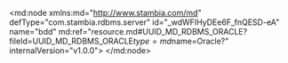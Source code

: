 <?xml version="1.0" encoding="UTF-8"?>
<md:node xmlns:md="http://www.stambia.com/md" defType="com.stambia.rdbms.server" id="_wdWFIHyDEe6F_fnQESD-eA" name="bdd" md:ref="resource.md#UUID_MD_RDBMS_ORACLE?fileId=UUID_MD_RDBMS_ORACLE$type=md$name=Oracle?" internalVersion="v1.0.0">
  <attribute defType="com.stambia.rdbms.server.module" id="_wd9wMHyDEe6F_fnQESD-eA" value="Oracle"/>
  <attribute defType="com.stambia.rdbms.server.user" id="_-y6xoHyFEe6F_fnQESD-eA" value="CSG1_ORA4"/>
  <attribute defType="com.stambia.rdbms.server.driver" id="_-y6xoXyFEe6F_fnQESD-eA" value="oracle.jdbc.OracleDriver"/>
  <attribute defType="com.stambia.rdbms.server.designerAutoCommit" id="_-y6xonyFEe6F_fnQESD-eA" value="true"/>
  <attribute defType="com.stambia.rdbms.server.password" id="_-y6xo3yFEe6F_fnQESD-eA" value="E887CA1CF8D875D88B286A9B0DB0D6F1"/>
  <attribute defType="com.stambia.rdbms.server.url" id="_-y6xpHyFEe6F_fnQESD-eA" value="jdbc:oracle:thin:@//195.83.93.26:1521/SIAD_PDB2"/>
  <node defType="com.stambia.rdbms.schema" id="_Amy08HyEEe6F_fnQESD-eA" name="CSG1_ORA4">
    <attribute defType="com.stambia.rdbms.schema.name" id="_AnCskHyEEe6F_fnQESD-eA" value="CSG1_ORA4"/>
    <attribute defType="com.stambia.rdbms.schema.rejectMask" id="_AnDToHyEEe6F_fnQESD-eA" value="R_[targetName]"/>
    <attribute defType="com.stambia.rdbms.schema.loadMask" id="_AnD6sHyEEe6F_fnQESD-eA" value="L[number]_[targetName]"/>
    <attribute defType="com.stambia.rdbms.schema.integrationMask" id="_AnD6sXyEEe6F_fnQESD-eA" value="I_[targetName]"/>
    <node defType="com.stambia.rdbms.datastore" id="__8g28XyFEe6F_fnQESD-eA" name="SAS_COMPTE">
      <attribute defType="com.stambia.rdbms.datastore.name" id="__8g28nyFEe6F_fnQESD-eA" value="SAS_COMPTE"/>
      <attribute defType="com.stambia.rdbms.datastore.type" id="__8g283yFEe6F_fnQESD-eA" value="TABLE"/>
      <node defType="com.stambia.rdbms.column" id="_ABNJsHyGEe6F_fnQESD-eA" name="CLE_COMPTE" position="1">
        <attribute defType="com.stambia.rdbms.column.name" id="_ABNJsXyGEe6F_fnQESD-eA" value="CLE_COMPTE"/>
        <attribute defType="com.stambia.rdbms.column.nullable" id="_ABNJsnyGEe6F_fnQESD-eA" value="1"/>
        <attribute defType="com.stambia.rdbms.column.charByte" id="_ABNJs3yGEe6F_fnQESD-eA" value="BYTE"/>
        <attribute defType="com.stambia.rdbms.column.type" id="_ABNJtHyGEe6F_fnQESD-eA" value="VARCHAR2"/>
        <attribute defType="com.stambia.rdbms.column.size" id="_ABNJtXyGEe6F_fnQESD-eA" value="45"/>
      </node>
      <node defType="com.stambia.rdbms.column" id="_ABNwwHyGEe6F_fnQESD-eA" name="ACTION" position="2">
        <attribute defType="com.stambia.rdbms.column.name" id="_ABNwwXyGEe6F_fnQESD-eA" value="ACTION"/>
        <attribute defType="com.stambia.rdbms.column.nullable" id="_ABNwwnyGEe6F_fnQESD-eA" value="1"/>
        <attribute defType="com.stambia.rdbms.column.charByte" id="_ABNww3yGEe6F_fnQESD-eA" value="BYTE"/>
        <attribute defType="com.stambia.rdbms.column.type" id="_ABNwxHyGEe6F_fnQESD-eA" value="VARCHAR2"/>
        <attribute defType="com.stambia.rdbms.column.size" id="_ABNwxXyGEe6F_fnQESD-eA" value="1"/>
      </node>
      <node defType="com.stambia.rdbms.column" id="_ABNwxnyGEe6F_fnQESD-eA" name="STATUS" position="3">
        <attribute defType="com.stambia.rdbms.column.name" id="_ABNwx3yGEe6F_fnQESD-eA" value="STATUS"/>
        <attribute defType="com.stambia.rdbms.column.nullable" id="_ABNwyHyGEe6F_fnQESD-eA" value="1"/>
        <attribute defType="com.stambia.rdbms.column.digits" id="_ABNwyXyGEe6F_fnQESD-eA" value="0"/>
        <attribute defType="com.stambia.rdbms.column.charByte" id="_ABNwynyGEe6F_fnQESD-eA" value="BYTE"/>
        <attribute defType="com.stambia.rdbms.column.type" id="_ABNwy3yGEe6F_fnQESD-eA" value="NUMBER"/>
        <attribute defType="com.stambia.rdbms.column.size" id="_ABNwzHyGEe6F_fnQESD-eA" value="5"/>
      </node>
      <node defType="com.stambia.rdbms.column" id="_ABOX0HyGEe6F_fnQESD-eA" name="TYPE" position="4">
        <attribute defType="com.stambia.rdbms.column.name" id="_ABOX0XyGEe6F_fnQESD-eA" value="TYPE"/>
        <attribute defType="com.stambia.rdbms.column.nullable" id="_ABOX0nyGEe6F_fnQESD-eA" value="1"/>
        <attribute defType="com.stambia.rdbms.column.digits" id="_ABOX03yGEe6F_fnQESD-eA" value="0"/>
        <attribute defType="com.stambia.rdbms.column.charByte" id="_ABOX1HyGEe6F_fnQESD-eA" value="BYTE"/>
        <attribute defType="com.stambia.rdbms.column.type" id="_ABOX1XyGEe6F_fnQESD-eA" value="NUMBER"/>
        <attribute defType="com.stambia.rdbms.column.size" id="_ABOX1nyGEe6F_fnQESD-eA" value="3"/>
      </node>
      <node defType="com.stambia.rdbms.column" id="_ABOX13yGEe6F_fnQESD-eA" name="CABINET" position="5">
        <attribute defType="com.stambia.rdbms.column.name" id="_ABOX2HyGEe6F_fnQESD-eA" value="CABINET"/>
        <attribute defType="com.stambia.rdbms.column.nullable" id="_ABOX2XyGEe6F_fnQESD-eA" value="1"/>
        <attribute defType="com.stambia.rdbms.column.charByte" id="_ABOX2nyGEe6F_fnQESD-eA" value="BYTE"/>
        <attribute defType="com.stambia.rdbms.column.type" id="_ABOX23yGEe6F_fnQESD-eA" value="VARCHAR2"/>
        <attribute defType="com.stambia.rdbms.column.size" id="_ABOX3HyGEe6F_fnQESD-eA" value="9"/>
      </node>
      <node defType="com.stambia.rdbms.column" id="_ABOX3XyGEe6F_fnQESD-eA" name="DATE_CREATION" position="6">
        <attribute defType="com.stambia.rdbms.column.name" id="_ABOX3nyGEe6F_fnQESD-eA" value="DATE_CREATION"/>
        <attribute defType="com.stambia.rdbms.column.nullable" id="_ABOX33yGEe6F_fnQESD-eA" value="1"/>
        <attribute defType="com.stambia.rdbms.column.digits" id="_ABOX4HyGEe6F_fnQESD-eA" value="6"/>
        <attribute defType="com.stambia.rdbms.column.charByte" id="_ABO-4HyGEe6F_fnQESD-eA" value="BYTE"/>
        <attribute defType="com.stambia.rdbms.column.type" id="_ABO-4XyGEe6F_fnQESD-eA" value="TIMESTAMP"/>
        <attribute defType="com.stambia.rdbms.column.size" id="_ABO-4nyGEe6F_fnQESD-eA" value="11"/>
      </node>
      <node defType="com.stambia.rdbms.column" id="_ABO-43yGEe6F_fnQESD-eA" name="ID_SOURCE" position="7">
        <attribute defType="com.stambia.rdbms.column.name" id="_ABO-5HyGEe6F_fnQESD-eA" value="ID_SOURCE"/>
        <attribute defType="com.stambia.rdbms.column.nullable" id="_ABO-5XyGEe6F_fnQESD-eA" value="1"/>
        <attribute defType="com.stambia.rdbms.column.digits" id="_ABO-5nyGEe6F_fnQESD-eA" value="0"/>
        <attribute defType="com.stambia.rdbms.column.charByte" id="_ABO-53yGEe6F_fnQESD-eA" value="BYTE"/>
        <attribute defType="com.stambia.rdbms.column.type" id="_ABO-6HyGEe6F_fnQESD-eA" value="NUMBER"/>
        <attribute defType="com.stambia.rdbms.column.size" id="_ABO-6XyGEe6F_fnQESD-eA" value="3"/>
      </node>
    </node>
    <node defType="com.stambia.rdbms.datastore" id="_AN0CUXyGEe6F_fnQESD-eA" name="SAS_EMAIL">
      <attribute defType="com.stambia.rdbms.datastore.name" id="_AN0CUnyGEe6F_fnQESD-eA" value="SAS_EMAIL"/>
      <attribute defType="com.stambia.rdbms.datastore.type" id="_AN0CU3yGEe6F_fnQESD-eA" value="TABLE"/>
      <node defType="com.stambia.rdbms.column" id="_AS26YHyGEe6F_fnQESD-eA" name="CLE_CLIENT" position="1">
        <attribute defType="com.stambia.rdbms.column.name" id="_AS3hcHyGEe6F_fnQESD-eA" value="CLE_CLIENT"/>
        <attribute defType="com.stambia.rdbms.column.nullable" id="_AS3hcXyGEe6F_fnQESD-eA" value="1"/>
        <attribute defType="com.stambia.rdbms.column.charByte" id="_AS3hcnyGEe6F_fnQESD-eA" value="BYTE"/>
        <attribute defType="com.stambia.rdbms.column.type" id="_AS3hc3yGEe6F_fnQESD-eA" value="VARCHAR2"/>
        <attribute defType="com.stambia.rdbms.column.size" id="_AS3hdHyGEe6F_fnQESD-eA" value="45"/>
      </node>
      <node defType="com.stambia.rdbms.column" id="_AS3hdXyGEe6F_fnQESD-eA" name="ACTION" position="2">
        <attribute defType="com.stambia.rdbms.column.name" id="_AS3hdnyGEe6F_fnQESD-eA" value="ACTION"/>
        <attribute defType="com.stambia.rdbms.column.nullable" id="_AS3hd3yGEe6F_fnQESD-eA" value="1"/>
        <attribute defType="com.stambia.rdbms.column.charByte" id="_AS3heHyGEe6F_fnQESD-eA" value="BYTE"/>
        <attribute defType="com.stambia.rdbms.column.type" id="_AS3heXyGEe6F_fnQESD-eA" value="VARCHAR2"/>
        <attribute defType="com.stambia.rdbms.column.size" id="_AS3henyGEe6F_fnQESD-eA" value="1"/>
      </node>
      <node defType="com.stambia.rdbms.column" id="_AS4IgHyGEe6F_fnQESD-eA" name="EMAIL" position="3">
        <attribute defType="com.stambia.rdbms.column.name" id="_AS4IgXyGEe6F_fnQESD-eA" value="EMAIL"/>
        <attribute defType="com.stambia.rdbms.column.nullable" id="_AS4IgnyGEe6F_fnQESD-eA" value="1"/>
        <attribute defType="com.stambia.rdbms.column.charByte" id="_AS4Ig3yGEe6F_fnQESD-eA" value="BYTE"/>
        <attribute defType="com.stambia.rdbms.column.type" id="_AS4IhHyGEe6F_fnQESD-eA" value="VARCHAR2"/>
        <attribute defType="com.stambia.rdbms.column.size" id="_AS4IhXyGEe6F_fnQESD-eA" value="255"/>
      </node>
      <node defType="com.stambia.rdbms.column" id="_AS4IhnyGEe6F_fnQESD-eA" name="STATUS" position="4">
        <attribute defType="com.stambia.rdbms.column.name" id="_AS4Ih3yGEe6F_fnQESD-eA" value="STATUS"/>
        <attribute defType="com.stambia.rdbms.column.nullable" id="_AS4IiHyGEe6F_fnQESD-eA" value="1"/>
        <attribute defType="com.stambia.rdbms.column.digits" id="_AS4IiXyGEe6F_fnQESD-eA" value="0"/>
        <attribute defType="com.stambia.rdbms.column.charByte" id="_AS4IinyGEe6F_fnQESD-eA" value="BYTE"/>
        <attribute defType="com.stambia.rdbms.column.type" id="_AS4Ii3yGEe6F_fnQESD-eA" value="NUMBER"/>
        <attribute defType="com.stambia.rdbms.column.size" id="_AS4IjHyGEe6F_fnQESD-eA" value="5"/>
      </node>
      <node defType="com.stambia.rdbms.column" id="_AS4IjXyGEe6F_fnQESD-eA" name="DATE_CREATION" position="5">
        <attribute defType="com.stambia.rdbms.column.name" id="_AS4IjnyGEe6F_fnQESD-eA" value="DATE_CREATION"/>
        <attribute defType="com.stambia.rdbms.column.nullable" id="_AS4Ij3yGEe6F_fnQESD-eA" value="1"/>
        <attribute defType="com.stambia.rdbms.column.digits" id="_AS4IkHyGEe6F_fnQESD-eA" value="6"/>
        <attribute defType="com.stambia.rdbms.column.charByte" id="_AS4IkXyGEe6F_fnQESD-eA" value="BYTE"/>
        <attribute defType="com.stambia.rdbms.column.type" id="_AS4IknyGEe6F_fnQESD-eA" value="TIMESTAMP"/>
        <attribute defType="com.stambia.rdbms.column.size" id="_AS4Ik3yGEe6F_fnQESD-eA" value="11"/>
      </node>
      <node defType="com.stambia.rdbms.column" id="_AS4vkHyGEe6F_fnQESD-eA" name="ID_SOURCE" position="6">
        <attribute defType="com.stambia.rdbms.column.name" id="_AS4vkXyGEe6F_fnQESD-eA" value="ID_SOURCE"/>
        <attribute defType="com.stambia.rdbms.column.nullable" id="_AS4vknyGEe6F_fnQESD-eA" value="1"/>
        <attribute defType="com.stambia.rdbms.column.digits" id="_AS4vk3yGEe6F_fnQESD-eA" value="0"/>
        <attribute defType="com.stambia.rdbms.column.charByte" id="_AS4vlHyGEe6F_fnQESD-eA" value="BYTE"/>
        <attribute defType="com.stambia.rdbms.column.type" id="_AS4vlXyGEe6F_fnQESD-eA" value="NUMBER"/>
        <attribute defType="com.stambia.rdbms.column.size" id="_AS4vlnyGEe6F_fnQESD-eA" value="3"/>
      </node>
    </node>
    <node defType="com.stambia.rdbms.datastore" id="__1qBAXyFEe6F_fnQESD-eA" name="SAS_CLIENT">
      <attribute defType="com.stambia.rdbms.datastore.name" id="__1qBAnyFEe6F_fnQESD-eA" value="SAS_CLIENT"/>
      <attribute defType="com.stambia.rdbms.datastore.type" id="__1qoEHyFEe6F_fnQESD-eA" value="TABLE"/>
      <node defType="com.stambia.rdbms.column" id="__7m4AHyFEe6F_fnQESD-eA" name="CLE_CLIENT" position="1">
        <attribute defType="com.stambia.rdbms.column.name" id="__7m4AXyFEe6F_fnQESD-eA" value="CLE_CLIENT"/>
        <attribute defType="com.stambia.rdbms.column.nullable" id="__7m4AnyFEe6F_fnQESD-eA" value="1"/>
        <attribute defType="com.stambia.rdbms.column.charByte" id="__7m4A3yFEe6F_fnQESD-eA" value="BYTE"/>
        <attribute defType="com.stambia.rdbms.column.type" id="__7m4BHyFEe6F_fnQESD-eA" value="VARCHAR2"/>
        <attribute defType="com.stambia.rdbms.column.size" id="__7m4BXyFEe6F_fnQESD-eA" value="45"/>
      </node>
      <node defType="com.stambia.rdbms.column" id="__7nfEHyFEe6F_fnQESD-eA" name="CLE_COMPTE" position="2">
        <attribute defType="com.stambia.rdbms.column.name" id="__7nfEXyFEe6F_fnQESD-eA" value="CLE_COMPTE"/>
        <attribute defType="com.stambia.rdbms.column.nullable" id="__7nfEnyFEe6F_fnQESD-eA" value="1"/>
        <attribute defType="com.stambia.rdbms.column.charByte" id="__7nfE3yFEe6F_fnQESD-eA" value="BYTE"/>
        <attribute defType="com.stambia.rdbms.column.type" id="__7nfFHyFEe6F_fnQESD-eA" value="VARCHAR2"/>
        <attribute defType="com.stambia.rdbms.column.size" id="__7nfFXyFEe6F_fnQESD-eA" value="45"/>
      </node>
      <node defType="com.stambia.rdbms.column" id="__7nfFnyFEe6F_fnQESD-eA" name="STATUS" position="3">
        <attribute defType="com.stambia.rdbms.column.name" id="__7nfF3yFEe6F_fnQESD-eA" value="STATUS"/>
        <attribute defType="com.stambia.rdbms.column.nullable" id="__7nfGHyFEe6F_fnQESD-eA" value="1"/>
        <attribute defType="com.stambia.rdbms.column.digits" id="__7nfGXyFEe6F_fnQESD-eA" value="0"/>
        <attribute defType="com.stambia.rdbms.column.charByte" id="__7nfGnyFEe6F_fnQESD-eA" value="BYTE"/>
        <attribute defType="com.stambia.rdbms.column.type" id="__7nfG3yFEe6F_fnQESD-eA" value="NUMBER"/>
        <attribute defType="com.stambia.rdbms.column.size" id="__7nfHHyFEe6F_fnQESD-eA" value="5"/>
      </node>
      <node defType="com.stambia.rdbms.column" id="__7oGIHyFEe6F_fnQESD-eA" name="TYPE" position="4">
        <attribute defType="com.stambia.rdbms.column.name" id="__7oGIXyFEe6F_fnQESD-eA" value="TYPE"/>
        <attribute defType="com.stambia.rdbms.column.nullable" id="__7oGInyFEe6F_fnQESD-eA" value="1"/>
        <attribute defType="com.stambia.rdbms.column.digits" id="__7oGI3yFEe6F_fnQESD-eA" value="0"/>
        <attribute defType="com.stambia.rdbms.column.charByte" id="__7oGJHyFEe6F_fnQESD-eA" value="BYTE"/>
        <attribute defType="com.stambia.rdbms.column.type" id="__7oGJXyFEe6F_fnQESD-eA" value="NUMBER"/>
        <attribute defType="com.stambia.rdbms.column.size" id="__7oGJnyFEe6F_fnQESD-eA" value="5"/>
      </node>
      <node defType="com.stambia.rdbms.column" id="__7oGJ3yFEe6F_fnQESD-eA" name="CIVILITE" position="5">
        <attribute defType="com.stambia.rdbms.column.name" id="__7oGKHyFEe6F_fnQESD-eA" value="CIVILITE"/>
        <attribute defType="com.stambia.rdbms.column.nullable" id="__7oGKXyFEe6F_fnQESD-eA" value="1"/>
        <attribute defType="com.stambia.rdbms.column.digits" id="__7oGKnyFEe6F_fnQESD-eA" value="0"/>
        <attribute defType="com.stambia.rdbms.column.charByte" id="__7oGK3yFEe6F_fnQESD-eA" value="BYTE"/>
        <attribute defType="com.stambia.rdbms.column.type" id="__7oGLHyFEe6F_fnQESD-eA" value="NUMBER"/>
        <attribute defType="com.stambia.rdbms.column.size" id="__7oGLXyFEe6F_fnQESD-eA" value="5"/>
      </node>
      <node defType="com.stambia.rdbms.column" id="__7oGLnyFEe6F_fnQESD-eA" name="PRENOM" position="6">
        <attribute defType="com.stambia.rdbms.column.name" id="__7oGL3yFEe6F_fnQESD-eA" value="PRENOM"/>
        <attribute defType="com.stambia.rdbms.column.nullable" id="__7oGMHyFEe6F_fnQESD-eA" value="1"/>
        <attribute defType="com.stambia.rdbms.column.charByte" id="__7oGMXyFEe6F_fnQESD-eA" value="BYTE"/>
        <attribute defType="com.stambia.rdbms.column.type" id="__7oGMnyFEe6F_fnQESD-eA" value="VARCHAR2"/>
        <attribute defType="com.stambia.rdbms.column.size" id="__7oGM3yFEe6F_fnQESD-eA" value="255"/>
      </node>
      <node defType="com.stambia.rdbms.column" id="__7otMHyFEe6F_fnQESD-eA" name="NOM" position="7">
        <attribute defType="com.stambia.rdbms.column.name" id="__7otMXyFEe6F_fnQESD-eA" value="NOM"/>
        <attribute defType="com.stambia.rdbms.column.nullable" id="__7otMnyFEe6F_fnQESD-eA" value="1"/>
        <attribute defType="com.stambia.rdbms.column.charByte" id="__7otM3yFEe6F_fnQESD-eA" value="BYTE"/>
        <attribute defType="com.stambia.rdbms.column.type" id="__7otNHyFEe6F_fnQESD-eA" value="VARCHAR2"/>
        <attribute defType="com.stambia.rdbms.column.size" id="__7otNXyFEe6F_fnQESD-eA" value="255"/>
      </node>
      <node defType="com.stambia.rdbms.column" id="__7otNnyFEe6F_fnQESD-eA" name="DATE_ANNIVERSAIRE" position="8">
        <attribute defType="com.stambia.rdbms.column.name" id="__7otN3yFEe6F_fnQESD-eA" value="DATE_ANNIVERSAIRE"/>
        <attribute defType="com.stambia.rdbms.column.nullable" id="__7otOHyFEe6F_fnQESD-eA" value="1"/>
        <attribute defType="com.stambia.rdbms.column.charByte" id="__7otOXyFEe6F_fnQESD-eA" value="BYTE"/>
        <attribute defType="com.stambia.rdbms.column.type" id="__7otOnyFEe6F_fnQESD-eA" value="DATE"/>
        <attribute defType="com.stambia.rdbms.column.size" id="__7otO3yFEe6F_fnQESD-eA" value="7"/>
      </node>
      <node defType="com.stambia.rdbms.column" id="__7pUQHyFEe6F_fnQESD-eA" name="SEXE" position="9">
        <attribute defType="com.stambia.rdbms.column.name" id="__7pUQXyFEe6F_fnQESD-eA" value="SEXE"/>
        <attribute defType="com.stambia.rdbms.column.nullable" id="__7pUQnyFEe6F_fnQESD-eA" value="1"/>
        <attribute defType="com.stambia.rdbms.column.digits" id="__7pUQ3yFEe6F_fnQESD-eA" value="0"/>
        <attribute defType="com.stambia.rdbms.column.charByte" id="__7pURHyFEe6F_fnQESD-eA" value="BYTE"/>
        <attribute defType="com.stambia.rdbms.column.type" id="__7pURXyFEe6F_fnQESD-eA" value="NUMBER"/>
        <attribute defType="com.stambia.rdbms.column.size" id="__7pURnyFEe6F_fnQESD-eA" value="5"/>
      </node>
      <node defType="com.stambia.rdbms.column" id="__7pUR3yFEe6F_fnQESD-eA" name="MUTUELLE" position="10">
        <attribute defType="com.stambia.rdbms.column.name" id="__7pUSHyFEe6F_fnQESD-eA" value="MUTUELLE"/>
        <attribute defType="com.stambia.rdbms.column.nullable" id="__7pUSXyFEe6F_fnQESD-eA" value="1"/>
        <attribute defType="com.stambia.rdbms.column.digits" id="__7pUSnyFEe6F_fnQESD-eA" value="0"/>
        <attribute defType="com.stambia.rdbms.column.charByte" id="__7pUS3yFEe6F_fnQESD-eA" value="BYTE"/>
        <attribute defType="com.stambia.rdbms.column.type" id="__7pUTHyFEe6F_fnQESD-eA" value="NUMBER"/>
        <attribute defType="com.stambia.rdbms.column.size" id="__7pUTXyFEe6F_fnQESD-eA" value="5"/>
      </node>
      <node defType="com.stambia.rdbms.column" id="__7pUTnyFEe6F_fnQESD-eA" name="DATE_CREATION" position="11">
        <attribute defType="com.stambia.rdbms.column.name" id="__7pUT3yFEe6F_fnQESD-eA" value="DATE_CREATION"/>
        <attribute defType="com.stambia.rdbms.column.nullable" id="__7pUUHyFEe6F_fnQESD-eA" value="1"/>
        <attribute defType="com.stambia.rdbms.column.digits" id="__7pUUXyFEe6F_fnQESD-eA" value="6"/>
        <attribute defType="com.stambia.rdbms.column.charByte" id="__7pUUnyFEe6F_fnQESD-eA" value="BYTE"/>
        <attribute defType="com.stambia.rdbms.column.type" id="__7pUU3yFEe6F_fnQESD-eA" value="TIMESTAMP"/>
        <attribute defType="com.stambia.rdbms.column.size" id="__7pUVHyFEe6F_fnQESD-eA" value="11"/>
      </node>
      <node defType="com.stambia.rdbms.column" id="__7p7UHyFEe6F_fnQESD-eA" name="ID_SOURCE" position="12">
        <attribute defType="com.stambia.rdbms.column.name" id="__7p7UXyFEe6F_fnQESD-eA" value="ID_SOURCE"/>
        <attribute defType="com.stambia.rdbms.column.nullable" id="__7p7UnyFEe6F_fnQESD-eA" value="1"/>
        <attribute defType="com.stambia.rdbms.column.digits" id="__7p7U3yFEe6F_fnQESD-eA" value="0"/>
        <attribute defType="com.stambia.rdbms.column.charByte" id="__7p7VHyFEe6F_fnQESD-eA" value="BYTE"/>
        <attribute defType="com.stambia.rdbms.column.type" id="__7p7VXyFEe6F_fnQESD-eA" value="NUMBER"/>
        <attribute defType="com.stambia.rdbms.column.size" id="__7p7VnyFEe6F_fnQESD-eA" value="3"/>
      </node>
    </node>
    <node defType="com.stambia.rdbms.datastore" id="_AHAPsXyGEe6F_fnQESD-eA" name="SAS_ADRESSE">
      <attribute defType="com.stambia.rdbms.datastore.name" id="_AHA2wHyGEe6F_fnQESD-eA" value="SAS_ADRESSE"/>
      <attribute defType="com.stambia.rdbms.datastore.type" id="_AHA2wXyGEe6F_fnQESD-eA" value="TABLE"/>
      <node defType="com.stambia.rdbms.column" id="_ANTE8HyGEe6F_fnQESD-eA" name="CLE_CLIENT" position="1">
        <attribute defType="com.stambia.rdbms.column.name" id="_ANTE8XyGEe6F_fnQESD-eA" value="CLE_CLIENT"/>
        <attribute defType="com.stambia.rdbms.column.nullable" id="_ANTE8nyGEe6F_fnQESD-eA" value="1"/>
        <attribute defType="com.stambia.rdbms.column.charByte" id="_ANTE83yGEe6F_fnQESD-eA" value="BYTE"/>
        <attribute defType="com.stambia.rdbms.column.type" id="_ANTE9HyGEe6F_fnQESD-eA" value="VARCHAR2"/>
        <attribute defType="com.stambia.rdbms.column.size" id="_ANTE9XyGEe6F_fnQESD-eA" value="45"/>
      </node>
      <node defType="com.stambia.rdbms.column" id="_ANTsAHyGEe6F_fnQESD-eA" name="ACTION" position="2">
        <attribute defType="com.stambia.rdbms.column.name" id="_ANTsAXyGEe6F_fnQESD-eA" value="ACTION"/>
        <attribute defType="com.stambia.rdbms.column.nullable" id="_ANTsAnyGEe6F_fnQESD-eA" value="1"/>
        <attribute defType="com.stambia.rdbms.column.charByte" id="_ANTsA3yGEe6F_fnQESD-eA" value="BYTE"/>
        <attribute defType="com.stambia.rdbms.column.type" id="_ANTsBHyGEe6F_fnQESD-eA" value="VARCHAR2"/>
        <attribute defType="com.stambia.rdbms.column.size" id="_ANTsBXyGEe6F_fnQESD-eA" value="1"/>
      </node>
      <node defType="com.stambia.rdbms.column" id="_ANUTEHyGEe6F_fnQESD-eA" name="STATUS" position="3">
        <attribute defType="com.stambia.rdbms.column.name" id="_ANUTEXyGEe6F_fnQESD-eA" value="STATUS"/>
        <attribute defType="com.stambia.rdbms.column.nullable" id="_ANUTEnyGEe6F_fnQESD-eA" value="1"/>
        <attribute defType="com.stambia.rdbms.column.digits" id="_ANUTE3yGEe6F_fnQESD-eA" value="0"/>
        <attribute defType="com.stambia.rdbms.column.charByte" id="_ANUTFHyGEe6F_fnQESD-eA" value="BYTE"/>
        <attribute defType="com.stambia.rdbms.column.type" id="_ANU6IHyGEe6F_fnQESD-eA" value="NUMBER"/>
        <attribute defType="com.stambia.rdbms.column.size" id="_ANU6IXyGEe6F_fnQESD-eA" value="5"/>
      </node>
      <node defType="com.stambia.rdbms.column" id="_ANU6InyGEe6F_fnQESD-eA" name="LIGNE_1" position="4">
        <attribute defType="com.stambia.rdbms.column.name" id="_ANU6I3yGEe6F_fnQESD-eA" value="LIGNE_1"/>
        <attribute defType="com.stambia.rdbms.column.nullable" id="_ANU6JHyGEe6F_fnQESD-eA" value="1"/>
        <attribute defType="com.stambia.rdbms.column.charByte" id="_ANU6JXyGEe6F_fnQESD-eA" value="BYTE"/>
        <attribute defType="com.stambia.rdbms.column.type" id="_ANU6JnyGEe6F_fnQESD-eA" value="VARCHAR2"/>
        <attribute defType="com.stambia.rdbms.column.size" id="_ANU6J3yGEe6F_fnQESD-eA" value="255"/>
      </node>
      <node defType="com.stambia.rdbms.column" id="_ANWIQHyGEe6F_fnQESD-eA" name="LIGNE_2" position="5">
        <attribute defType="com.stambia.rdbms.column.name" id="_ANWIQXyGEe6F_fnQESD-eA" value="LIGNE_2"/>
        <attribute defType="com.stambia.rdbms.column.nullable" id="_ANWIQnyGEe6F_fnQESD-eA" value="1"/>
        <attribute defType="com.stambia.rdbms.column.charByte" id="_ANWIQ3yGEe6F_fnQESD-eA" value="BYTE"/>
        <attribute defType="com.stambia.rdbms.column.type" id="_ANWIRHyGEe6F_fnQESD-eA" value="VARCHAR2"/>
        <attribute defType="com.stambia.rdbms.column.size" id="_ANWIRXyGEe6F_fnQESD-eA" value="255"/>
      </node>
      <node defType="com.stambia.rdbms.column" id="_ANWIRnyGEe6F_fnQESD-eA" name="LIGNE_3" position="6">
        <attribute defType="com.stambia.rdbms.column.name" id="_ANWIR3yGEe6F_fnQESD-eA" value="LIGNE_3"/>
        <attribute defType="com.stambia.rdbms.column.nullable" id="_ANWISHyGEe6F_fnQESD-eA" value="1"/>
        <attribute defType="com.stambia.rdbms.column.charByte" id="_ANWISXyGEe6F_fnQESD-eA" value="BYTE"/>
        <attribute defType="com.stambia.rdbms.column.type" id="_ANWISnyGEe6F_fnQESD-eA" value="VARCHAR2"/>
        <attribute defType="com.stambia.rdbms.column.size" id="_ANWIS3yGEe6F_fnQESD-eA" value="255"/>
      </node>
      <node defType="com.stambia.rdbms.column" id="_ANWvUHyGEe6F_fnQESD-eA" name="LIGNE_4" position="7">
        <attribute defType="com.stambia.rdbms.column.name" id="_ANWvUXyGEe6F_fnQESD-eA" value="LIGNE_4"/>
        <attribute defType="com.stambia.rdbms.column.nullable" id="_ANWvUnyGEe6F_fnQESD-eA" value="1"/>
        <attribute defType="com.stambia.rdbms.column.charByte" id="_ANWvU3yGEe6F_fnQESD-eA" value="BYTE"/>
        <attribute defType="com.stambia.rdbms.column.type" id="_ANWvVHyGEe6F_fnQESD-eA" value="VARCHAR2"/>
        <attribute defType="com.stambia.rdbms.column.size" id="_ANWvVXyGEe6F_fnQESD-eA" value="255"/>
      </node>
      <node defType="com.stambia.rdbms.column" id="_ANWvVnyGEe6F_fnQESD-eA" name="LIGNE_5" position="8">
        <attribute defType="com.stambia.rdbms.column.name" id="_ANXWYHyGEe6F_fnQESD-eA" value="LIGNE_5"/>
        <attribute defType="com.stambia.rdbms.column.nullable" id="_ANXWYXyGEe6F_fnQESD-eA" value="1"/>
        <attribute defType="com.stambia.rdbms.column.charByte" id="_ANXWYnyGEe6F_fnQESD-eA" value="BYTE"/>
        <attribute defType="com.stambia.rdbms.column.type" id="_ANXWY3yGEe6F_fnQESD-eA" value="VARCHAR2"/>
        <attribute defType="com.stambia.rdbms.column.size" id="_ANXWZHyGEe6F_fnQESD-eA" value="255"/>
      </node>
      <node defType="com.stambia.rdbms.column" id="_ANXWZXyGEe6F_fnQESD-eA" name="VILLE" position="9">
        <attribute defType="com.stambia.rdbms.column.name" id="_ANXWZnyGEe6F_fnQESD-eA" value="VILLE"/>
        <attribute defType="com.stambia.rdbms.column.nullable" id="_ANXWZ3yGEe6F_fnQESD-eA" value="1"/>
        <attribute defType="com.stambia.rdbms.column.charByte" id="_ANXWaHyGEe6F_fnQESD-eA" value="BYTE"/>
        <attribute defType="com.stambia.rdbms.column.type" id="_ANXWaXyGEe6F_fnQESD-eA" value="VARCHAR2"/>
        <attribute defType="com.stambia.rdbms.column.size" id="_ANXWanyGEe6F_fnQESD-eA" value="50"/>
      </node>
      <node defType="com.stambia.rdbms.column" id="_ANXWa3yGEe6F_fnQESD-eA" name="CODE_POSTAL" position="10">
        <attribute defType="com.stambia.rdbms.column.name" id="_ANXWbHyGEe6F_fnQESD-eA" value="CODE_POSTAL"/>
        <attribute defType="com.stambia.rdbms.column.nullable" id="_ANXWbXyGEe6F_fnQESD-eA" value="1"/>
        <attribute defType="com.stambia.rdbms.column.charByte" id="_ANX9cHyGEe6F_fnQESD-eA" value="BYTE"/>
        <attribute defType="com.stambia.rdbms.column.type" id="_ANX9cXyGEe6F_fnQESD-eA" value="VARCHAR2"/>
        <attribute defType="com.stambia.rdbms.column.size" id="_ANX9cnyGEe6F_fnQESD-eA" value="10"/>
      </node>
      <node defType="com.stambia.rdbms.column" id="_ANX9c3yGEe6F_fnQESD-eA" name="PAYS" position="11">
        <attribute defType="com.stambia.rdbms.column.name" id="_ANX9dHyGEe6F_fnQESD-eA" value="PAYS"/>
        <attribute defType="com.stambia.rdbms.column.nullable" id="_ANX9dXyGEe6F_fnQESD-eA" value="1"/>
        <attribute defType="com.stambia.rdbms.column.digits" id="_ANX9dnyGEe6F_fnQESD-eA" value="0"/>
        <attribute defType="com.stambia.rdbms.column.charByte" id="_ANX9d3yGEe6F_fnQESD-eA" value="BYTE"/>
        <attribute defType="com.stambia.rdbms.column.type" id="_ANX9eHyGEe6F_fnQESD-eA" value="NUMBER"/>
        <attribute defType="com.stambia.rdbms.column.size" id="_ANX9eXyGEe6F_fnQESD-eA" value="5"/>
      </node>
      <node defType="com.stambia.rdbms.column" id="_ANYkgHyGEe6F_fnQESD-eA" name="QUALITE" position="12">
        <attribute defType="com.stambia.rdbms.column.name" id="_ANYkgXyGEe6F_fnQESD-eA" value="QUALITE"/>
        <attribute defType="com.stambia.rdbms.column.nullable" id="_ANYkgnyGEe6F_fnQESD-eA" value="1"/>
        <attribute defType="com.stambia.rdbms.column.digits" id="_ANYkg3yGEe6F_fnQESD-eA" value="0"/>
        <attribute defType="com.stambia.rdbms.column.charByte" id="_ANYkhHyGEe6F_fnQESD-eA" value="BYTE"/>
        <attribute defType="com.stambia.rdbms.column.type" id="_ANYkhXyGEe6F_fnQESD-eA" value="NUMBER"/>
        <attribute defType="com.stambia.rdbms.column.size" id="_ANYkhnyGEe6F_fnQESD-eA" value="5"/>
      </node>
      <node defType="com.stambia.rdbms.column" id="_ANYkh3yGEe6F_fnQESD-eA" name="DATE_CREATION" position="13">
        <attribute defType="com.stambia.rdbms.column.name" id="_ANYkiHyGEe6F_fnQESD-eA" value="DATE_CREATION"/>
        <attribute defType="com.stambia.rdbms.column.nullable" id="_ANYkiXyGEe6F_fnQESD-eA" value="1"/>
        <attribute defType="com.stambia.rdbms.column.digits" id="_ANYkinyGEe6F_fnQESD-eA" value="6"/>
        <attribute defType="com.stambia.rdbms.column.charByte" id="_ANYki3yGEe6F_fnQESD-eA" value="BYTE"/>
        <attribute defType="com.stambia.rdbms.column.type" id="_ANYkjHyGEe6F_fnQESD-eA" value="TIMESTAMP"/>
        <attribute defType="com.stambia.rdbms.column.size" id="_ANYkjXyGEe6F_fnQESD-eA" value="11"/>
      </node>
      <node defType="com.stambia.rdbms.column" id="_ANZLkHyGEe6F_fnQESD-eA" name="ID_SOURCE" position="14">
        <attribute defType="com.stambia.rdbms.column.name" id="_ANZLkXyGEe6F_fnQESD-eA" value="ID_SOURCE"/>
        <attribute defType="com.stambia.rdbms.column.nullable" id="_ANZLknyGEe6F_fnQESD-eA" value="1"/>
        <attribute defType="com.stambia.rdbms.column.digits" id="_ANZLk3yGEe6F_fnQESD-eA" value="0"/>
        <attribute defType="com.stambia.rdbms.column.charByte" id="_ANZLlHyGEe6F_fnQESD-eA" value="BYTE"/>
        <attribute defType="com.stambia.rdbms.column.type" id="_ANZLlXyGEe6F_fnQESD-eA" value="NUMBER"/>
        <attribute defType="com.stambia.rdbms.column.size" id="_ANZLlnyGEe6F_fnQESD-eA" value="3"/>
      </node>
    </node>
    <node defType="com.stambia.rdbms.datastore" id="_ABpOkXyGEe6F_fnQESD-eA" name="SAS_TELEPHONE">
      <attribute defType="com.stambia.rdbms.datastore.name" id="_ABpOknyGEe6F_fnQESD-eA" value="SAS_TELEPHONE"/>
      <attribute defType="com.stambia.rdbms.datastore.type" id="_ABpOk3yGEe6F_fnQESD-eA" value="TABLE"/>
      <node defType="com.stambia.rdbms.column" id="_AGkK0HyGEe6F_fnQESD-eA" name="CLE_CLIENT" position="1">
        <attribute defType="com.stambia.rdbms.column.name" id="_AGkK0XyGEe6F_fnQESD-eA" value="CLE_CLIENT"/>
        <attribute defType="com.stambia.rdbms.column.nullable" id="_AGkK0nyGEe6F_fnQESD-eA" value="1"/>
        <attribute defType="com.stambia.rdbms.column.charByte" id="_AGkK03yGEe6F_fnQESD-eA" value="BYTE"/>
        <attribute defType="com.stambia.rdbms.column.type" id="_AGkK1HyGEe6F_fnQESD-eA" value="VARCHAR2"/>
        <attribute defType="com.stambia.rdbms.column.size" id="_AGkK1XyGEe6F_fnQESD-eA" value="45"/>
      </node>
      <node defType="com.stambia.rdbms.column" id="_AGkx4HyGEe6F_fnQESD-eA" name="ACTION" position="2">
        <attribute defType="com.stambia.rdbms.column.name" id="_AGkx4XyGEe6F_fnQESD-eA" value="ACTION"/>
        <attribute defType="com.stambia.rdbms.column.nullable" id="_AGkx4nyGEe6F_fnQESD-eA" value="1"/>
        <attribute defType="com.stambia.rdbms.column.charByte" id="_AGkx43yGEe6F_fnQESD-eA" value="BYTE"/>
        <attribute defType="com.stambia.rdbms.column.type" id="_AGkx5HyGEe6F_fnQESD-eA" value="VARCHAR2"/>
        <attribute defType="com.stambia.rdbms.column.size" id="_AGkx5XyGEe6F_fnQESD-eA" value="1"/>
      </node>
      <node defType="com.stambia.rdbms.column" id="_AGkx5nyGEe6F_fnQESD-eA" name="PHONE" position="3">
        <attribute defType="com.stambia.rdbms.column.name" id="_AGkx53yGEe6F_fnQESD-eA" value="PHONE"/>
        <attribute defType="com.stambia.rdbms.column.nullable" id="_AGkx6HyGEe6F_fnQESD-eA" value="1"/>
        <attribute defType="com.stambia.rdbms.column.charByte" id="_AGlY8HyGEe6F_fnQESD-eA" value="BYTE"/>
        <attribute defType="com.stambia.rdbms.column.type" id="_AGlY8XyGEe6F_fnQESD-eA" value="VARCHAR2"/>
        <attribute defType="com.stambia.rdbms.column.size" id="_AGlY8nyGEe6F_fnQESD-eA" value="45"/>
      </node>
      <node defType="com.stambia.rdbms.column" id="_AGlY83yGEe6F_fnQESD-eA" name="STATUS" position="4">
        <attribute defType="com.stambia.rdbms.column.name" id="_AGlY9HyGEe6F_fnQESD-eA" value="STATUS"/>
        <attribute defType="com.stambia.rdbms.column.nullable" id="_AGlY9XyGEe6F_fnQESD-eA" value="1"/>
        <attribute defType="com.stambia.rdbms.column.digits" id="_AGlY9nyGEe6F_fnQESD-eA" value="0"/>
        <attribute defType="com.stambia.rdbms.column.charByte" id="_AGlY93yGEe6F_fnQESD-eA" value="BYTE"/>
        <attribute defType="com.stambia.rdbms.column.type" id="_AGlY-HyGEe6F_fnQESD-eA" value="NUMBER"/>
        <attribute defType="com.stambia.rdbms.column.size" id="_AGlY-XyGEe6F_fnQESD-eA" value="5"/>
      </node>
      <node defType="com.stambia.rdbms.column" id="_AGlY-nyGEe6F_fnQESD-eA" name="FAVORI" position="5">
        <attribute defType="com.stambia.rdbms.column.name" id="_AGlY-3yGEe6F_fnQESD-eA" value="FAVORI"/>
        <attribute defType="com.stambia.rdbms.column.nullable" id="_AGlY_HyGEe6F_fnQESD-eA" value="1"/>
        <attribute defType="com.stambia.rdbms.column.digits" id="_AGlY_XyGEe6F_fnQESD-eA" value="0"/>
        <attribute defType="com.stambia.rdbms.column.charByte" id="_AGlY_nyGEe6F_fnQESD-eA" value="BYTE"/>
        <attribute defType="com.stambia.rdbms.column.type" id="_AGlY_3yGEe6F_fnQESD-eA" value="NUMBER"/>
        <attribute defType="com.stambia.rdbms.column.size" id="_AGlZAHyGEe6F_fnQESD-eA" value="5"/>
      </node>
      <node defType="com.stambia.rdbms.column" id="_AGmAAHyGEe6F_fnQESD-eA" name="TYPE" position="6">
        <attribute defType="com.stambia.rdbms.column.name" id="_AGmAAXyGEe6F_fnQESD-eA" value="TYPE"/>
        <attribute defType="com.stambia.rdbms.column.nullable" id="_AGmAAnyGEe6F_fnQESD-eA" value="1"/>
        <attribute defType="com.stambia.rdbms.column.digits" id="_AGmAA3yGEe6F_fnQESD-eA" value="0"/>
        <attribute defType="com.stambia.rdbms.column.charByte" id="_AGmABHyGEe6F_fnQESD-eA" value="BYTE"/>
        <attribute defType="com.stambia.rdbms.column.type" id="_AGmABXyGEe6F_fnQESD-eA" value="NUMBER"/>
        <attribute defType="com.stambia.rdbms.column.size" id="_AGmABnyGEe6F_fnQESD-eA" value="5"/>
      </node>
      <node defType="com.stambia.rdbms.column" id="_AGmAB3yGEe6F_fnQESD-eA" name="DATE_CREATION" position="7">
        <attribute defType="com.stambia.rdbms.column.name" id="_AGmnEHyGEe6F_fnQESD-eA" value="DATE_CREATION"/>
        <attribute defType="com.stambia.rdbms.column.nullable" id="_AGmnEXyGEe6F_fnQESD-eA" value="1"/>
        <attribute defType="com.stambia.rdbms.column.digits" id="_AGmnEnyGEe6F_fnQESD-eA" value="6"/>
        <attribute defType="com.stambia.rdbms.column.charByte" id="_AGmnE3yGEe6F_fnQESD-eA" value="BYTE"/>
        <attribute defType="com.stambia.rdbms.column.type" id="_AGmnFHyGEe6F_fnQESD-eA" value="TIMESTAMP"/>
        <attribute defType="com.stambia.rdbms.column.size" id="_AGmnFXyGEe6F_fnQESD-eA" value="11"/>
      </node>
      <node defType="com.stambia.rdbms.column" id="_AGmnFnyGEe6F_fnQESD-eA" name="ID_SOURCE" position="8">
        <attribute defType="com.stambia.rdbms.column.name" id="_AGmnF3yGEe6F_fnQESD-eA" value="ID_SOURCE"/>
        <attribute defType="com.stambia.rdbms.column.nullable" id="_AGmnGHyGEe6F_fnQESD-eA" value="1"/>
        <attribute defType="com.stambia.rdbms.column.digits" id="_AGmnGXyGEe6F_fnQESD-eA" value="0"/>
        <attribute defType="com.stambia.rdbms.column.charByte" id="_AGmnGnyGEe6F_fnQESD-eA" value="BYTE"/>
        <attribute defType="com.stambia.rdbms.column.type" id="_AGmnG3yGEe6F_fnQESD-eA" value="NUMBER"/>
        <attribute defType="com.stambia.rdbms.column.size" id="_AGmnHHyGEe6F_fnQESD-eA" value="3"/>
      </node>
    </node>
    <node defType="com.stambia.rdbms.datastore" id="_PBAUUH1LEe6F_fnQESD-eA" name="STAGE">
      <attribute defType="com.stambia.rdbms.datastore.name" id="_PBAUUX1LEe6F_fnQESD-eA" value="STAGE"/>
      <attribute defType="com.stambia.rdbms.datastore.type" id="_PBAUUn1LEe6F_fnQESD-eA" value="TABLE"/>
      <node defType="com.stambia.rdbms.column" id="_P9ApkH1LEe6F_fnQESD-eA" name="L7_F1" position="1">
        <attribute defType="com.stambia.rdbms.column.name" id="_P9ApkX1LEe6F_fnQESD-eA" value="L7_F1"/>
        <attribute defType="com.stambia.rdbms.column.nullable" id="_P9Apkn1LEe6F_fnQESD-eA" value="1"/>
        <attribute defType="com.stambia.rdbms.column.charByte" id="_P9Apk31LEe6F_fnQESD-eA" value="CHAR"/>
        <attribute defType="com.stambia.rdbms.column.type" id="_P9AplH1LEe6F_fnQESD-eA" value="VARCHAR2"/>
        <attribute defType="com.stambia.rdbms.column.size" id="_P9AplX1LEe6F_fnQESD-eA" value="12"/>
      </node>
      <node defType="com.stambia.rdbms.column" id="_P9B3sH1LEe6F_fnQESD-eA" name="L8_F2" position="2">
        <attribute defType="com.stambia.rdbms.column.name" id="_P9B3sX1LEe6F_fnQESD-eA" value="L8_F2"/>
        <attribute defType="com.stambia.rdbms.column.nullable" id="_P9B3sn1LEe6F_fnQESD-eA" value="1"/>
        <attribute defType="com.stambia.rdbms.column.charByte" id="_P9B3s31LEe6F_fnQESD-eA" value="CHAR"/>
        <attribute defType="com.stambia.rdbms.column.type" id="_P9B3tH1LEe6F_fnQESD-eA" value="VARCHAR2"/>
        <attribute defType="com.stambia.rdbms.column.size" id="_P9B3tX1LEe6F_fnQESD-eA" value="56"/>
      </node>
      <node defType="com.stambia.rdbms.column" id="_P9CewH1LEe6F_fnQESD-eA" name="L9_F3" position="3">
        <attribute defType="com.stambia.rdbms.column.name" id="_P9DF0H1LEe6F_fnQESD-eA" value="L9_F3"/>
        <attribute defType="com.stambia.rdbms.column.nullable" id="_P9DF0X1LEe6F_fnQESD-eA" value="1"/>
        <attribute defType="com.stambia.rdbms.column.charByte" id="_P9DF0n1LEe6F_fnQESD-eA" value="CHAR"/>
        <attribute defType="com.stambia.rdbms.column.type" id="_P9DF031LEe6F_fnQESD-eA" value="VARCHAR2"/>
        <attribute defType="com.stambia.rdbms.column.size" id="_P9DF1H1LEe6F_fnQESD-eA" value="59"/>
      </node>
      <node defType="com.stambia.rdbms.column" id="_P9Ds4H1LEe6F_fnQESD-eA" name="L10_F4" position="4">
        <attribute defType="com.stambia.rdbms.column.name" id="_P9Ds4X1LEe6F_fnQESD-eA" value="L10_F4"/>
        <attribute defType="com.stambia.rdbms.column.nullable" id="_P9Ds4n1LEe6F_fnQESD-eA" value="1"/>
        <attribute defType="com.stambia.rdbms.column.charByte" id="_P9Ds431LEe6F_fnQESD-eA" value="CHAR"/>
        <attribute defType="com.stambia.rdbms.column.type" id="_P9Ds5H1LEe6F_fnQESD-eA" value="VARCHAR2"/>
        <attribute defType="com.stambia.rdbms.column.size" id="_P9Ds5X1LEe6F_fnQESD-eA" value="71"/>
      </node>
      <node defType="com.stambia.rdbms.column" id="_P9ET8H1LEe6F_fnQESD-eA" name="L11_F5" position="5">
        <attribute defType="com.stambia.rdbms.column.name" id="_P9ET8X1LEe6F_fnQESD-eA" value="L11_F5"/>
        <attribute defType="com.stambia.rdbms.column.nullable" id="_P9ET8n1LEe6F_fnQESD-eA" value="1"/>
        <attribute defType="com.stambia.rdbms.column.charByte" id="_P9ET831LEe6F_fnQESD-eA" value="CHAR"/>
        <attribute defType="com.stambia.rdbms.column.type" id="_P9ET9H1LEe6F_fnQESD-eA" value="VARCHAR2"/>
        <attribute defType="com.stambia.rdbms.column.size" id="_P9ET9X1LEe6F_fnQESD-eA" value="54"/>
      </node>
      <node defType="com.stambia.rdbms.column" id="_P9E7AH1LEe6F_fnQESD-eA" name="L12_F6" position="6">
        <attribute defType="com.stambia.rdbms.column.name" id="_P9E7AX1LEe6F_fnQESD-eA" value="L12_F6"/>
        <attribute defType="com.stambia.rdbms.column.nullable" id="_P9E7An1LEe6F_fnQESD-eA" value="1"/>
        <attribute defType="com.stambia.rdbms.column.charByte" id="_P9E7A31LEe6F_fnQESD-eA" value="CHAR"/>
        <attribute defType="com.stambia.rdbms.column.type" id="_P9E7BH1LEe6F_fnQESD-eA" value="VARCHAR2"/>
        <attribute defType="com.stambia.rdbms.column.size" id="_P9E7BX1LEe6F_fnQESD-eA" value="64"/>
      </node>
    </node>
    <node defType="com.stambia.rdbms.datastore" id="_c-QgEH1QEe6F_fnQESD-eA" name="FILE_CONTROL">
      <attribute defType="com.stambia.rdbms.datastore.name" id="_c-QgEX1QEe6F_fnQESD-eA" value="FILE_CONTROL"/>
      <attribute defType="com.stambia.rdbms.datastore.type" id="_c-QgEn1QEe6F_fnQESD-eA" value="TABLE"/>
      <node defType="com.stambia.rdbms.column" id="_dZ4FEH1QEe6F_fnQESD-eA" name="CHAMP1" position="1">
        <attribute defType="com.stambia.rdbms.column.name" id="_dZ4FEX1QEe6F_fnQESD-eA" value="CHAMP1"/>
        <attribute defType="com.stambia.rdbms.column.nullable" id="_dZ4FEn1QEe6F_fnQESD-eA" value="1"/>
        <attribute defType="com.stambia.rdbms.column.charByte" id="_dZ4FE31QEe6F_fnQESD-eA" value="BYTE"/>
        <attribute defType="com.stambia.rdbms.column.type" id="_dZ4FFH1QEe6F_fnQESD-eA" value="VARCHAR2"/>
        <attribute defType="com.stambia.rdbms.column.size" id="_dZ4FFX1QEe6F_fnQESD-eA" value="255"/>
      </node>
      <node defType="com.stambia.rdbms.column" id="_dZ4sIH1QEe6F_fnQESD-eA" name="CHAMP2" position="2">
        <attribute defType="com.stambia.rdbms.column.name" id="_dZ4sIX1QEe6F_fnQESD-eA" value="CHAMP2"/>
        <attribute defType="com.stambia.rdbms.column.nullable" id="_dZ4sIn1QEe6F_fnQESD-eA" value="1"/>
        <attribute defType="com.stambia.rdbms.column.charByte" id="_dZ4sI31QEe6F_fnQESD-eA" value="BYTE"/>
        <attribute defType="com.stambia.rdbms.column.type" id="_dZ4sJH1QEe6F_fnQESD-eA" value="VARCHAR2"/>
        <attribute defType="com.stambia.rdbms.column.size" id="_dZ4sJX1QEe6F_fnQESD-eA" value="255"/>
      </node>
      <node defType="com.stambia.rdbms.column" id="_dZ4sJn1QEe6F_fnQESD-eA" name="CHAMP3" position="3">
        <attribute defType="com.stambia.rdbms.column.name" id="_dZ4sJ31QEe6F_fnQESD-eA" value="CHAMP3"/>
        <attribute defType="com.stambia.rdbms.column.nullable" id="_dZ4sKH1QEe6F_fnQESD-eA" value="1"/>
        <attribute defType="com.stambia.rdbms.column.charByte" id="_dZ4sKX1QEe6F_fnQESD-eA" value="BYTE"/>
        <attribute defType="com.stambia.rdbms.column.type" id="_dZ4sKn1QEe6F_fnQESD-eA" value="VARCHAR2"/>
        <attribute defType="com.stambia.rdbms.column.size" id="_dZ4sK31QEe6F_fnQESD-eA" value="255"/>
      </node>
      <node defType="com.stambia.rdbms.column" id="_dZ4sLH1QEe6F_fnQESD-eA" name="CHAMP4" position="4">
        <attribute defType="com.stambia.rdbms.column.name" id="_dZ4sLX1QEe6F_fnQESD-eA" value="CHAMP4"/>
        <attribute defType="com.stambia.rdbms.column.nullable" id="_dZ4sLn1QEe6F_fnQESD-eA" value="1"/>
        <attribute defType="com.stambia.rdbms.column.charByte" id="_dZ4sL31QEe6F_fnQESD-eA" value="BYTE"/>
        <attribute defType="com.stambia.rdbms.column.type" id="_dZ4sMH1QEe6F_fnQESD-eA" value="VARCHAR2"/>
        <attribute defType="com.stambia.rdbms.column.size" id="_dZ4sMX1QEe6F_fnQESD-eA" value="255"/>
      </node>
      <node defType="com.stambia.rdbms.column" id="_dZ5TMH1QEe6F_fnQESD-eA" name="CHAMP5" position="5">
        <attribute defType="com.stambia.rdbms.column.name" id="_dZ5TMX1QEe6F_fnQESD-eA" value="CHAMP5"/>
        <attribute defType="com.stambia.rdbms.column.nullable" id="_dZ5TMn1QEe6F_fnQESD-eA" value="1"/>
        <attribute defType="com.stambia.rdbms.column.charByte" id="_dZ5TM31QEe6F_fnQESD-eA" value="BYTE"/>
        <attribute defType="com.stambia.rdbms.column.type" id="_dZ5TNH1QEe6F_fnQESD-eA" value="VARCHAR2"/>
        <attribute defType="com.stambia.rdbms.column.size" id="_dZ5TNX1QEe6F_fnQESD-eA" value="255"/>
      </node>
      <node defType="com.stambia.rdbms.column" id="_dZ5TNn1QEe6F_fnQESD-eA" name="CHAMP6" position="6">
        <attribute defType="com.stambia.rdbms.column.name" id="_dZ5TN31QEe6F_fnQESD-eA" value="CHAMP6"/>
        <attribute defType="com.stambia.rdbms.column.nullable" id="_dZ5TOH1QEe6F_fnQESD-eA" value="1"/>
        <attribute defType="com.stambia.rdbms.column.charByte" id="_dZ5TOX1QEe6F_fnQESD-eA" value="BYTE"/>
        <attribute defType="com.stambia.rdbms.column.type" id="_dZ5TOn1QEe6F_fnQESD-eA" value="VARCHAR2"/>
        <attribute defType="com.stambia.rdbms.column.size" id="_dZ5TO31QEe6F_fnQESD-eA" value="255"/>
      </node>
      <node defType="com.stambia.rdbms.column" id="_B8yhAH1UEe6F_fnQESD-eA" name="CHAMP7" position="7">
        <attribute defType="com.stambia.rdbms.column.name" id="_B8yhAX1UEe6F_fnQESD-eA" value="CHAMP7"/>
        <attribute defType="com.stambia.rdbms.column.nullable" id="_B8yhAn1UEe6F_fnQESD-eA" value="1"/>
        <attribute defType="com.stambia.rdbms.column.charByte" id="_B8yhA31UEe6F_fnQESD-eA" value="BYTE"/>
        <attribute defType="com.stambia.rdbms.column.type" id="_B8yhBH1UEe6F_fnQESD-eA" value="VARCHAR2"/>
        <attribute defType="com.stambia.rdbms.column.size" id="_B8yhBX1UEe6F_fnQESD-eA" value="255"/>
      </node>
      <node defType="com.stambia.rdbms.column" id="_B8zIEH1UEe6F_fnQESD-eA" name="CHAMP8" position="8">
        <attribute defType="com.stambia.rdbms.column.name" id="_B8zIEX1UEe6F_fnQESD-eA" value="CHAMP8"/>
        <attribute defType="com.stambia.rdbms.column.nullable" id="_B8zIEn1UEe6F_fnQESD-eA" value="1"/>
        <attribute defType="com.stambia.rdbms.column.charByte" id="_B8zIE31UEe6F_fnQESD-eA" value="BYTE"/>
        <attribute defType="com.stambia.rdbms.column.type" id="_B8zIFH1UEe6F_fnQESD-eA" value="VARCHAR2"/>
        <attribute defType="com.stambia.rdbms.column.size" id="_B8zIFX1UEe6F_fnQESD-eA" value="255"/>
      </node>
      <node defType="com.stambia.rdbms.column" id="_B8zvIH1UEe6F_fnQESD-eA" name="CHAMP9" position="9">
        <attribute defType="com.stambia.rdbms.column.name" id="_B8zvIX1UEe6F_fnQESD-eA" value="CHAMP9"/>
        <attribute defType="com.stambia.rdbms.column.nullable" id="_B8zvIn1UEe6F_fnQESD-eA" value="1"/>
        <attribute defType="com.stambia.rdbms.column.charByte" id="_B8zvI31UEe6F_fnQESD-eA" value="BYTE"/>
        <attribute defType="com.stambia.rdbms.column.type" id="_B8zvJH1UEe6F_fnQESD-eA" value="VARCHAR2"/>
        <attribute defType="com.stambia.rdbms.column.size" id="_B8zvJX1UEe6F_fnQESD-eA" value="255"/>
      </node>
      <node defType="com.stambia.rdbms.column" id="_B8zvJn1UEe6F_fnQESD-eA" name="CHAMP10" position="10">
        <attribute defType="com.stambia.rdbms.column.name" id="_B8zvJ31UEe6F_fnQESD-eA" value="CHAMP10"/>
        <attribute defType="com.stambia.rdbms.column.nullable" id="_B8zvKH1UEe6F_fnQESD-eA" value="1"/>
        <attribute defType="com.stambia.rdbms.column.charByte" id="_B8zvKX1UEe6F_fnQESD-eA" value="BYTE"/>
        <attribute defType="com.stambia.rdbms.column.type" id="_B80WMH1UEe6F_fnQESD-eA" value="VARCHAR2"/>
        <attribute defType="com.stambia.rdbms.column.size" id="_B80WMX1UEe6F_fnQESD-eA" value="255"/>
      </node>
      <node defType="com.stambia.rdbms.column" id="_B80WMn1UEe6F_fnQESD-eA" name="CHAMP11" position="11">
        <attribute defType="com.stambia.rdbms.column.name" id="_B80WM31UEe6F_fnQESD-eA" value="CHAMP11"/>
        <attribute defType="com.stambia.rdbms.column.nullable" id="_B80WNH1UEe6F_fnQESD-eA" value="1"/>
        <attribute defType="com.stambia.rdbms.column.charByte" id="_B80WNX1UEe6F_fnQESD-eA" value="BYTE"/>
        <attribute defType="com.stambia.rdbms.column.type" id="_B80WNn1UEe6F_fnQESD-eA" value="VARCHAR2"/>
        <attribute defType="com.stambia.rdbms.column.size" id="_B80WN31UEe6F_fnQESD-eA" value="255"/>
      </node>
      <node defType="com.stambia.rdbms.column" id="_B809QH1UEe6F_fnQESD-eA" name="CHAMP12" position="12">
        <attribute defType="com.stambia.rdbms.column.name" id="_B809QX1UEe6F_fnQESD-eA" value="CHAMP12"/>
        <attribute defType="com.stambia.rdbms.column.nullable" id="_B809Qn1UEe6F_fnQESD-eA" value="1"/>
        <attribute defType="com.stambia.rdbms.column.charByte" id="_B809Q31UEe6F_fnQESD-eA" value="BYTE"/>
        <attribute defType="com.stambia.rdbms.column.type" id="_B809RH1UEe6F_fnQESD-eA" value="VARCHAR2"/>
        <attribute defType="com.stambia.rdbms.column.size" id="_B809RX1UEe6F_fnQESD-eA" value="255"/>
      </node>
      <node defType="com.stambia.rdbms.column" id="_dcC2AH1VEe6F_fnQESD-eA" name="CHAMP13" position="13">
        <attribute defType="com.stambia.rdbms.column.name" id="_dcC2AX1VEe6F_fnQESD-eA" value="CHAMP13"/>
        <attribute defType="com.stambia.rdbms.column.nullable" id="_dcC2An1VEe6F_fnQESD-eA" value="1"/>
        <attribute defType="com.stambia.rdbms.column.charByte" id="_dcC2A31VEe6F_fnQESD-eA" value="BYTE"/>
        <attribute defType="com.stambia.rdbms.column.type" id="_dcC2BH1VEe6F_fnQESD-eA" value="VARCHAR2"/>
        <attribute defType="com.stambia.rdbms.column.size" id="_dcC2BX1VEe6F_fnQESD-eA" value="255"/>
      </node>
      <node defType="com.stambia.rdbms.column" id="_IEB3IH13Ee6F_fnQESD-eA" name="SOURCE" position="14">
        <attribute defType="com.stambia.rdbms.column.name" id="_IEB3IX13Ee6F_fnQESD-eA" value="SOURCE"/>
        <attribute defType="com.stambia.rdbms.column.nullable" id="_IEB3In13Ee6F_fnQESD-eA" value="1"/>
        <attribute defType="com.stambia.rdbms.column.charByte" id="_IEB3I313Ee6F_fnQESD-eA" value="BYTE"/>
        <attribute defType="com.stambia.rdbms.column.type" id="_IEB3JH13Ee6F_fnQESD-eA" value="VARCHAR2"/>
        <attribute defType="com.stambia.rdbms.column.size" id="_IEB3JX13Ee6F_fnQESD-eA" value="255"/>
      </node>
    </node>
    <node defType="com.stambia.rdbms.datastore" id="_u1oUAX2BEe6F_fnQESD-eA" name="SAS_SOURCE">
      <attribute defType="com.stambia.rdbms.datastore.name" id="_u1o7EH2BEe6F_fnQESD-eA" value="SAS_SOURCE"/>
      <attribute defType="com.stambia.rdbms.datastore.type" id="_u1o7EX2BEe6F_fnQESD-eA" value="TABLE"/>
      <node defType="com.stambia.rdbms.column" id="_u7d2QH2BEe6F_fnQESD-eA" name="ID_SOURCE" position="1">
        <attribute defType="com.stambia.rdbms.column.name" id="_u7d2QX2BEe6F_fnQESD-eA" value="ID_SOURCE"/>
        <attribute defType="com.stambia.rdbms.column.nullable" id="_u7d2Qn2BEe6F_fnQESD-eA" value="0"/>
        <attribute defType="com.stambia.rdbms.column.charByte" id="_u7d2Q32BEe6F_fnQESD-eA" value="BYTE"/>
        <attribute defType="com.stambia.rdbms.column.type" id="_u7d2RH2BEe6F_fnQESD-eA" value="NUMBER"/>
      </node>
      <node defType="com.stambia.rdbms.column" id="_u7d2RX2BEe6F_fnQESD-eA" name="SOURCE" position="2">
        <attribute defType="com.stambia.rdbms.column.name" id="_u7d2Rn2BEe6F_fnQESD-eA" value="SOURCE"/>
        <attribute defType="com.stambia.rdbms.column.nullable" id="_u7d2R32BEe6F_fnQESD-eA" value="1"/>
        <attribute defType="com.stambia.rdbms.column.charByte" id="_u7d2SH2BEe6F_fnQESD-eA" value="BYTE"/>
        <attribute defType="com.stambia.rdbms.column.type" id="_u7d2SX2BEe6F_fnQESD-eA" value="VARCHAR2"/>
        <attribute defType="com.stambia.rdbms.column.size" id="_u7d2Sn2BEe6F_fnQESD-eA" value="250"/>
      </node>
    </node>
  </node>
</md:node>